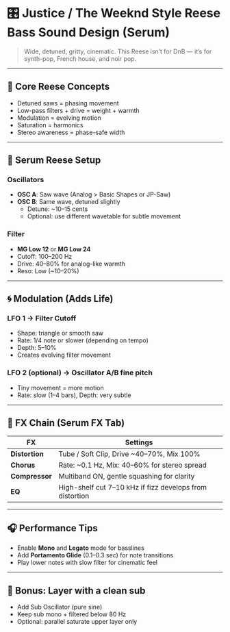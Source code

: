 # 🎛️ Justice / The Weeknd Style Reese Bass Sound Design (Serum)

> Wide, detuned, gritty, cinematic. This Reese isn’t for DnB — it’s for synth-pop, French house, and noir pop.

---

## 🧱 Core Reese Concepts

- Detuned saws = phasing movement
- Low-pass filters + drive = weight + warmth
- Modulation = evolving motion
- Saturation = harmonics
- Stereo awareness = phase-safe width

---

## 🔧 Serum Reese Setup

### Oscillators

- **OSC A**: Saw wave (Analog > Basic Shapes or JP-Saw)
- **OSC B**: Same wave, detuned slightly
  - Detune: ~10–15 cents
  - Optional: use different wavetable for subtle movement

### Filter

- **MG Low 12** or **MG Low 24**
- Cutoff: 100–200 Hz
- Drive: 40–80% for analog-like warmth
- Reso: Low (~10–20%)

---

## 🌀 Modulation (Adds Life)

### LFO 1 → Filter Cutoff
- Shape: triangle or smooth saw
- Rate: 1/4 note or slower (depending on tempo)
- Depth: 5–10%
- Creates evolving filter movement

### LFO 2 (optional) → Oscillator A/B fine pitch
- Tiny movement = more motion
- Rate: slow (1–4 bars), Depth: very subtle

---

## 🧪 FX Chain (Serum FX Tab)

| FX             | Settings                                                |
|----------------|----------------------------------------------------------|
| **Distortion** | Tube / Soft Clip, Drive ~40–70%, Mix 100%               |
| **Chorus**     | Rate: ~0.1 Hz, Mix: 40–60% for stereo spread            |
| **Compressor** | Multiband ON, gentle squashing for clarity              |
| **EQ**         | High-shelf cut 7–10 kHz if fizz develops from distortion|

---

## 🎧 Performance Tips

- Enable **Mono** and **Legato** mode for basslines
- Add **Portamento Glide** (0.1–0.3 sec) for note transitions
- Play lower notes with slow filter for cinematic feel

---

## 🧠 Bonus: Layer with a clean sub
- Add Sub Oscillator (pure sine)
- Keep sub mono + filtered below 80 Hz
- Optional: parallel saturate upper layer only

